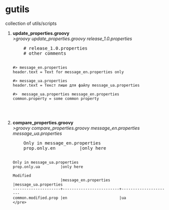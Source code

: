 gutils
======

collection of utils/scripts
<ol>
  <li>
  <b>update_properties.groovy</b><br/>
  <i>>groovy update_properties.groovy release_1.0.properties</i>
  <pre>
    # release_1.0.properties
    # other comments
    
    #> message_en.properties
    header.text = Text for message_en.properties only
    
    #> message_ua.properties
    header.text = Текст лише для файлу message_ua.properties
    
    #>  message_ua.properties message_en.properties
    common.property = some common property
  </pre>
  </li>

  <li>
    <b>compare_properties.groovy</b><br/>
    <i>>groovy compare_properties.groovy message_en.properties message_ua.properties</i>
    <pre>
    Only in message_en.properties
    prop.only.en         |only here

    Only in message_ua.properties
    prop.only.ua         |only here

    Modified
                         |message_en.properties    |message_ua.properties
    ---------------------+-------------------------+----------------------
    common.modified.prop |en                       |ua
    </pre>
  </li>
</ol>
